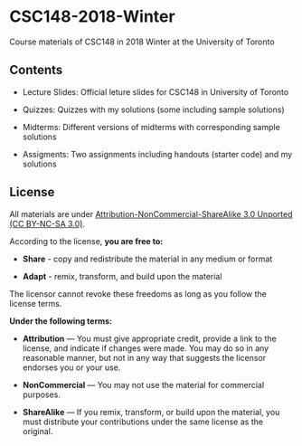 # CSC148-2018-Winter
Course materials of CSC148 in 2018 Winter at the University of Toronto

## Contents
- Lecture Slides: Official leture slides for CSC148 in University of Toronto

- Quizzes: Quizzes with my solutions (some including sample solutions)

- Midterms: Different versions of midterms with corresponding sample solutions

- Assigments: Two assignments including handouts (starter code) and my solutions

## License

All materials are under [Attribution-NonCommercial-ShareAlike 3.0 Unported (CC BY-NC-SA 3.0)](https://creativecommons.org/licenses/by-nc-sa/3.0/deed.en).

According to the license, **you are free to:**
- **Share** - copy and redistribute the material in any medium or format

- **Adapt** - remix, transform, and build upon the material

The licensor cannot revoke these freedoms as long as you follow the license terms. 

**Under the following terms:**
- **Attribution** — You must give appropriate credit, provide a link to the license, and indicate if changes were made. You may do so in any reasonable manner, but not in any way that suggests the licensor endorses you or your use.

- **NonCommercial** — You may not use the material for commercial purposes.

- **ShareAlike** — If you remix, transform, or build upon the material, you must distribute your contributions under the same license as the original.
